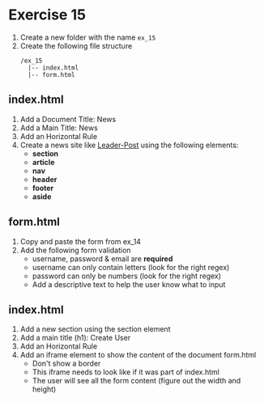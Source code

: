 # Exercise 15

1. Create a new folder with the name `ex_15`
1. Create the following file structure
    ```
    /ex_15
      |-- index.html
      |-- form.html
    ```

## index.html
1. Add a Document Title: News
1. Add a Main Title: News
1. Add an Horizontal Rule
1. Create a news site like [Leader-Post](https://leaderpost.com) using the following elements:
    * **section**
    * **article**
    * **nav**
    * **header**
    * **footer**
    * **aside**

## form.html
1. Copy and paste the form from ex_14
1. Add the following form validation
    * username, password & email are **required**
    * username can only contain letters (look for the right regex)
    * password can only be numbers (look for the right regex)
    * Add a descriptive text to help the user know what to input

## index.html
1. Add a new section using the section element
1. Add a main title (h1): Create User
1. Add an Horizontal Rule
1. Add an iframe element to show the content of the document form.html
    * Don't show a border
    * This iframe needs to look like if it was part of index.html
    * The user will see all the form content (figure out the width and height)

